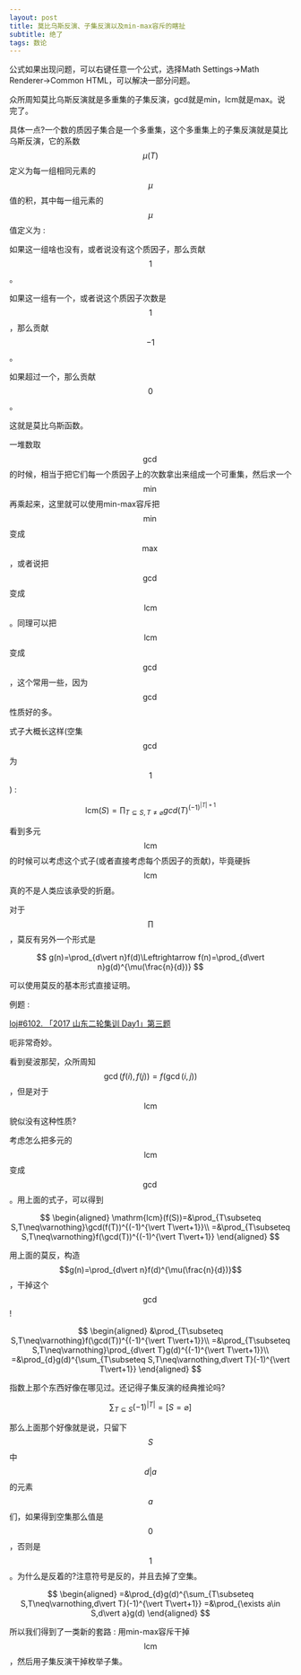 ```yaml
---
layout: post
title: 莫比乌斯反演、子集反演以及min-max容斥的瞎扯
subtitle: 绝了
tags: 数论
---
```


公式如果出现问题，可以右键任意一个公式，选择Math Settings->Math Renderer->Common HTML，可以解决一部分问题。

众所周知莫比乌斯反演就是多重集的子集反演，gcd就是min，lcm就是max。说完了。

具体一点?一个数的质因子集合是一个多重集，这个多重集上的子集反演就是莫比乌斯反演，它的系数$$\mu(T)$$定义为每一组相同元素的$$\mu$$值的积，其中每一组元素的$$\mu$$值定义为 : 

如果这一组啥也没有，或者说没有这个质因子，那么贡献$$1$$。

如果这一组有一个，或者说这个质因子次数是$$1$$，那么贡献$$-1$$。

如果超过一个，那么贡献$$0$$。

这就是莫比乌斯函数。

一堆数取$$\gcd$$的时候，相当于把它们每一个质因子上的次数拿出来组成一个可重集，然后求一个$$\min$$再乘起来，这里就可以使用min-max容斥把$$\min$$变成$$\max$$，或者说把$$\gcd$$变成$$\mathrm{lcm}$$。同理可以把$$\mathrm{lcm}$$变成$$\gcd$$，这个常用一些，因为$$\gcd$$性质好的多。

式子大概长这样(空集$$\gcd$$为$$1$$) : 

$$
\mathrm{lcm}(S)=\prod_{T\subseteq S,T\neq\varnothing}gcd(T)^{(-1)^{\vert T\vert+1}}
$$

看到多元$$\mathrm{lcm}$$的时候可以考虑这个式子(或者直接考虑每个质因子的贡献)，毕竟硬拆$$\mathrm{lcm}$$真的不是人类应该承受的折磨。

对于$$\prod$$，莫反有另外一个形式是

$$
g(n)=\prod_{d\vert n}f(d)\Leftrightarrow f(n)=\prod_{d\vert n}g(d)^{\mu(\frac{n}{d})}
$$

可以使用莫反的基本形式直接证明。

例题 : 

[loj#6102. 「2017 山东二轮集训 Day1」第三题](https://loj.ac/p/6102)

呃非常奇妙。

看到斐波那契，众所周知$$\gcd(f(i),f(j))=f(\gcd(i,j))$$，但是对于$$\mathrm{lcm}$$貌似没有这种性质?

考虑怎么把多元的$$\mathrm{lcm}$$变成$$\gcd$$。用上面的式子，可以得到

$$
\begin{aligned}
\mathrm{lcm}(f(S))=&\prod_{T\subseteq S,T\neq\varnothing}\gcd(f(T))^{(-1)^{\vert T\vert+1}}\\
=&\prod_{T\subseteq S,T\neq\varnothing}f(\gcd(T))^{(-1)^{\vert T\vert+1}}
\end{aligned}
$$

用上面的莫反，构造$$g(n)=\prod_{d\vert n}f(d)^{\mu(\frac{n}{d})}$$，干掉这个$$\gcd$$!

$$
\begin{aligned}
&\prod_{T\subseteq S,T\neq\varnothing}f(\gcd(T))^{(-1)^{\vert T\vert+1}}\\
=&\prod_{T\subseteq S,T\neq\varnothing}\prod_{d\vert T}g(d)^{(-1)^{\vert T\vert+1}}\\
=&\prod_{d}g(d)^{\sum_{T\subseteq S,T\neq\varnothing,d\vert T}(-1)^{\vert T\vert+1}}
\end{aligned}
$$

指数上那个东西好像在哪见过。还记得子集反演的经典推论吗?

$$
\sum_{T\subseteq S}(-1)^{\vert T\vert}=[S=\varnothing]
$$

那么上面那个好像就是说，只留下$$S$$中$$d\vert a$$的元素$$a$$们，如果得到空集那么值是$$0$$，否则是$$1$$。为什么是反着的?注意符号是反的，并且去掉了空集。

$$
\begin{aligned}
=&\prod_{d}g(d)^{\sum_{T\subseteq S,T\neq\varnothing,d\vert T}(-1)^{\vert T\vert+1}}
=&\prod_{\exists a\in S,d\vert a}g(d)
\end{aligned}
$$

所以我们得到了一类新的套路 : 用min-max容斥干掉$$\mathrm{lcm}$$，然后用子集反演干掉枚举子集。

